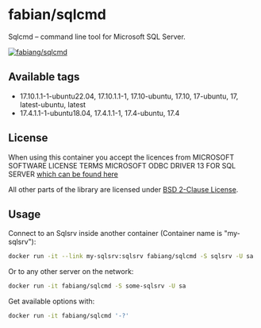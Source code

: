 # fabian/sqlcmd

Sqlcmd – command line tool for Microsoft SQL Server.

[![fabiang/sqlcmd](http://dockeri.co/image/fabiang/sqlcmd)](https://registry.hub.docker.com/u/fabiang/sqlcmd/)

## Available tags

* 17.10.1.1-1-ubuntu22.04, 17.10.1.1-1, 17.10-ubuntu, 17.10, 17-ubuntu, 17, latest-ubuntu, latest
* 17.4.1.1-1-ubuntu18.04, 17.4.1.1-1, 17.4-ubuntu, 17.4

## License

When using this container you accept the licences from MICROSOFT SOFTWARE LICENSE TERMS
MICROSOFT ODBC DRIVER 13 FOR SQL SERVER [which can be found here](http://go.microsoft.com/fwlink/?LinkId=746838)

All other parts of the library are licensed under [BSD 2-Clause License](LICENSE.md).

## Usage

Connect to an Sqlsrv inside another container (Container name is "my-sqlsrv"):

```bash
docker run -it --link my-sqlsrv:sqlsrv fabiang/sqlcmd -S sqlsrv -U sa
```

Or to any other server on the network:

```bash
docker run -it fabiang/sqlcmd -S some-sqlsrv -U sa
```

Get available options with:

```bash
docker run -it fabiang/sqlcmd '-?'
```
